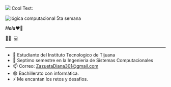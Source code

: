 ![](https://images.cooltext.com/5508543.gif)
<a href="http://cooltext.com" target="_top"><img src="https://cooltext.com/images/ct_pixel.gif" width="80" height="15" alt="Cool Text: Logo and Graphics Generator" border="0" /></a>

![lógica computacional 5ta semana](https://45.media.tumblr.com/6d764bc297caff8d46aaa77f72cd8289/tumblr_npdoktAnOS1qa763mo1_500.gif)

***Hola***❤👋


👩🏻 ‍ 💻 

___

- 🌱 Estudiante del Instituto Tecnologico de Tijuana
- 🤔 Septimo semestre en la Ingenieria de Sistemas Computacionales
- 📫 Correo: ZazuetaDiana301@gmail.com
- 😄 Bachillerato con informática.
- ⚡ Me encantan los retos y desafios.











